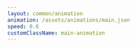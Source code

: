 ```yaml
---
layout: common/animation
animation: /assets/animations/main.json
speed: 0.6
customClassName: main-animation
---
```

